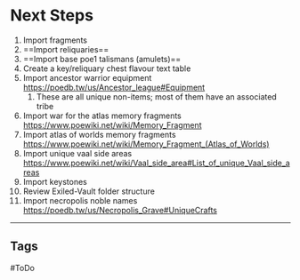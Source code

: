 # Next Steps
1. Import fragments
2. ==Import reliquaries==
3. ==Import base poe1 talismans (amulets)==
4. Create a key/reliquary chest flavour text table
5. Import ancestor warrior equipment https://poedb.tw/us/Ancestor_league#Equipment
	1. These are all unique non-items; most of them have an associated tribe
6. Import war for the atlas memory fragments https://www.poewiki.net/wiki/Memory_Fragment
7. Import atlas of worlds memory fragments https://www.poewiki.net/wiki/Memory_Fragment_(Atlas_of_Worlds)
8. Import unique vaal side areas https://www.poewiki.net/wiki/Vaal_side_area#List_of_unique_Vaal_side_areas
9. Import keystones
10. Review Exiled-Vault folder structure
11. Import necropolis noble names https://poedb.tw/us/Necropolis_Grave#UniqueCrafts

---
## Tags
#ToDo 